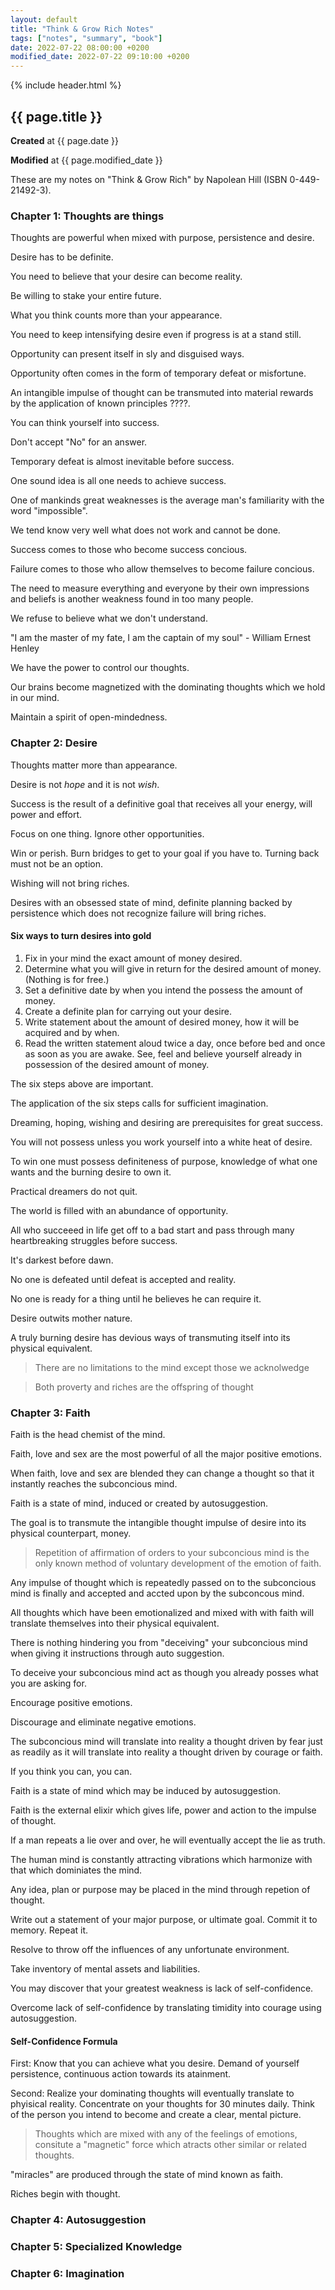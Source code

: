 ```yaml
---
layout: default
title: "Think & Grow Rich Notes"
tags: ["notes", "summary", "book"]
date: 2022-07-22 08:00:00 +0200
modified_date: 2022-07-22 09:10:00 +0200
---
```


{% include header.html %}

## {{ page.title }}

**Created** at {{ page.date }}

**Modified** at {{ page.modified_date }}

These are my notes on "Think & Grow Rich" by Napolean Hill (ISBN 0-449-21492-3).

### Chapter 1: Thoughts are things

Thoughts are powerful when mixed with purpose, persistence and desire.

Desire has to be definite.

You need to believe that your desire can become reality.

Be willing to stake your entire future.

What you think counts more than your appearance.

You need to keep intensifying desire even if progress is at a stand still.

Opportunity can present itself in sly and disguised ways.

Opportunity often comes in the form of temporary defeat or misfortune.

An intangible impulse of thought can be transmuted into material rewards by the application of known principles ????.

You can think yourself into success.

Don't accept "No" for an answer.

Temporary defeat is almost inevitable before success.

One sound idea is all one needs to achieve success.

One of mankinds great weaknesses is the average man's familiarity with the word
"impossible".

We tend know very well what does not work and cannot be done.

Success comes to those who become success concious.

Failure comes to those who allow themselves to become failure concious.

The need to measure everything and everyone by their own impressions and beliefs
is another weakness found in too many people.

We refuse to believe what we don't understand.

"I am the master of my fate, I am the captain of my soul" - William Ernest Henley

We have the power to control our thoughts.

Our brains become magnetized with the dominating thoughts which we hold in our mind.

Maintain a spirit of open-mindedness.

### Chapter 2: Desire

Thoughts matter more than appearance.

Desire is not _hope_ and it is not _wish_.

Success is the result of a definitive goal that receives all your energy, will
power and effort.

Focus on one thing. Ignore other opportunities.

Win or perish. Burn bridges to get to your goal if you have to. Turning back
must not be an option.

Wishing will not bring riches.

Desires with an obsessed state of mind, definite planning backed by persistence
which does not recognize failure will bring riches.

#### Six ways to turn desires into gold

1. Fix in your mind the exact amount of money desired.
2. Determine what you will give in return for the desired amount of money.
   (Nothing is for free.)
3. Set a definitive date by when you intend the possess the amount of money.
4. Create a definite plan for carrying out your desire.
5. Write statement about the amount of desired money, how it will be acquired and
   by when.
6. Read the written statement aloud twice a day, once before bed and once as soon
   as you are awake. See, feel and believe yourself already in possession of the
   desired amount of money.

The six steps above are important.

The application of the six steps calls for sufficient imagination.

Dreaming, hoping, wishing and desiring are prerequisites for great success.

You will not possess unless you work yourself into a white heat of desire.

To win one must possess definiteness of purpose, knowledge of what one wants and
the burning desire to own it.

Practical dreamers do not quit.

The world is filled with an abundance of opportunity.

All who succeeed in life get off to a bad start and pass through many heartbreaking
struggles before success.

It's darkest before dawn.

No one is defeated until defeat is accepted and reality.

No one is ready for a thing until he believes he can require it.

Desire outwits mother nature.

A truly burning desire has devious ways of transmuting itself into its physical
equivalent.

> There are no limitations to the mind except those we acknolwedge

> Both proverty and riches are the offspring of thought

### Chapter 3: Faith

Faith is the head chemist of the mind.

Faith, love and sex are the most powerful of all the major positive emotions.

When faith, love and sex are blended they can change a thought so that it instantly
reaches the subconcious mind.

Faith is a state of mind, induced or created by autosuggestion.

The goal is to transmute the intangible thought impulse of desire into its physical
counterpart, money.

> Repetition of affirmation of orders to your subconcious mind is the only known
> method of voluntary development of the emotion of faith.

Any impulse of thought which is repeatedly passed on to the subconcious mind is
finally and accepted and accted upon by the subconcous mind.

All thoughts which have been emotionalized and mixed with with faith will translate themselves
into their physical equivalent.

There is nothing hindering you from "deceiving" your subconcious mind when giving
it instructions through auto suggestion.

To deceive your subconcious mind act as though you already posses what you are
asking for.

Encourage positive emotions.

Discourage and eliminate negative emotions.

The subconcious mind will translate into reality a thought driven by fear just
as readily as it will translate into reality a thought driven by courage or faith.

If you think you can, you can.

Faith is a state of mind which may be induced by autosuggestion.

Faith is the external elixir which gives life, power and action to the impulse of
thought.

If a man repeats a lie over and over, he will eventually accept the lie as truth.

The human mind is constantly attracting vibrations which harmonize with that
which dominiates the mind.

Any idea, plan or purpose may be placed in the mind through repetion of thought.

Write out a statement of your major purpose, or ultimate goal. Commit it to memory.
Repeat it.

Resolve to throw off the influences of any unfortunate environment.

Take inventory of mental assets and liabilities.

You may discover that your greatest weakness is lack of self-confidence.

Overcome lack of self-confidence by translating timidity into courage using 
autosuggestion.

#### Self-Confidence Formula

First:
Know that you can achieve what you desire. Demand of yourself persistence, 
continuous action towards its atainment.

Second:
Realize your dominating thoughts will eventually translate to phyisical reality.
Concentrate on your thoughts for 30 minutes daily. Think of the person you intend
to become and create a clear, mental picture.



> Thoughts which are mixed with any of the feelings of emotions, consitute a
> "magnetic" force which atracts other similar or related thoughts.

"miracles" are produced through the state of mind known as faith.

Riches begin with thought.

### Chapter 4: Autosuggestion

### Chapter 5: Specialized Knowledge

### Chapter 6: Imagination
